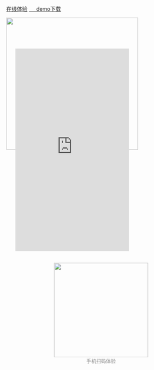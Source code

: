 [在线体验](http://www.zxlee.cn/github/uni-z-paging/demo/index.html)
[&nbsp;&nbsp;&nbsp;&nbsp;&nbsp;demo下载](https://ext.dcloud.net.cn/plugin?id=3935)
<div style="display: flex;flex-wrap: wrap;margin-top: 10px;">
	<div style="position:relative;height: 650px;">
		<img style="width:350px;" src="https://www.zxlee.cn/github/uni-z-paging/phone.png"></img>
		<iframe id="iframe" style="width:302px;height:537px;left:24px;top:82px; position: absolute;" frameborder=0
			allowfullscreen="true" src="https://www.zxlee.cn/github/uni-z-paging/demo/index.html">
		</iframe>
	</div>
	<div style="flex: 1; padding: 0px 40px;display: flex;justify-content: center;align-items: center;flex-direction: column;"><img style="width:250px;" src="http://www.zxlee.cn/github/uni-z-paging/z-paging-demo.png"></img><div style="font-size: 13px;color: #888888;">手机扫码体验</div></div>
</div>
